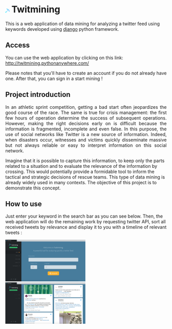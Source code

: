 # <img src="./img/logo.png" width="2.5%"> Twitmining

This is a web application of data mining for analyzing a twitter feed using keywords developed using [django](https://www.djangoproject.com/) python framework.

## Access

You can use the web application by clicking on this link: http://twitmining.pythonanywhere.com/

Please notes that you'll have to create an account if you do not already have one. After that, you can sign in a start mining !

## Project introduction

<p style="text-align: justify;">In an athletic sprint competition, getting a bad start often jeopardizes the good course of the race. The same is true for crisis management: the first few hours of operation determine the success of subsequent operations. However, making the right decisions early on is difficult because the information is fragmented, incomplete and even false. In this purpose, the use of social networks like Twitter is a new source of information. Indeed, when disasters occur, witnesses and victims quickly disseminate massive but not always reliable or easy to interpret information on this social network.

Imagine that it is possible to capture this information, to keep only the parts related to a situation and to evaluate the relevance of the information by crossing. This would potentially provide a formidable tool to inform the tactical and strategic decisions of rescue teams. This type of data mining is already widely used in many contexts. The objective of this project is to demonstrate this concept.</p>

## How to use

Just enter your keyword in the search bar as you can see below. Then, the web application will do the remaining work by requesting twitter API, sort all received tweets by relevance and display it to you with a timeline of relevant tweets :

<img src="./img/home.png" width="49.7%"/>&nbsp;<img src="./img/query.png" width="49.7%"/>
